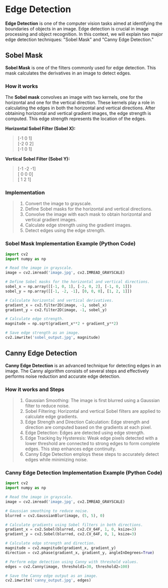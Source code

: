 # Edge Detection
**Edge Detection** is one of the computer vision tasks aimed at identifying the boundaries of objects in an image. Edge detection is crucial in image processing and object recognition. In this context, we will explain two major edge detection techniques: "Sobel Mask" and "Canny Edge Detection."

## Sobel Mask
**Sobel Mask** is one of the filters commonly used for edge detection. This mask calculates the derivatives in an image to detect edges.

### How it works
The **Sobel mask** convolves an image with two kernels, one for the horizontal and one for the vertical direction. These kernels play a role in calculating the edges in both the horizontal and vertical directions. After obtaining horizontal and vertical gradient images, the edge strength is computed. This edge strength represents the location of the edges.

**Horizontal Sobel Filter (Sobel X):**
>[-1 0 1]     
>[-2 0 2]   
>[-1 0 1]

**Vertical Sobel Filter (Sobel Y):**
>[-1 -2 -1]     
>[ 0 0 0]   
>[ 1 2 1]

### Implementation
>1. Convert the image to grayscale.
>2. Define Sobel masks for the horizontal and vertical directions.
>3. Convolve the image with each mask to obtain horizontal and vertical gradient images.
>4. Calculate edge strength using the gradient images.
>5. Detect edges using the edge strength.


### Sobel Mask Implementation Example (Python Code)
```python
import cv2
import numpy as np

# Read the image in grayscale.
image = cv2.imread('image.jpg', cv2.IMREAD_GRAYSCALE)

# Define Sobel masks for the horizontal and vertical directions.
sobel_x = np.array([[-1, 0, 1], [-2, 0, 2], [-1, 0, 1]])
sobel_y = np.array([[-1, -2, -1], [0, 0, 0], [1, 2, 1]])

# Calculate horizontal and vertical derivatives.
gradient_x = cv2.filter2D(image, -1, sobel_x)
gradient_y = cv2.filter2D(image, -1, sobel_y)

# Calculate edge strength.
magnitude = np.sqrt(gradient_x**2 + gradient_y**2)

# Save edge strength as an image.
cv2.imwrite('sobel_output.jpg', magnitude)
```


## Canny Edge Detection
**Canny Edge Detection** is an advanced technique for detecting edges in an image. The Canny algorithm consists of several steps and effectively performs noise reduction and accurate edge detection.

### How it works and Steps
>1. Gaussian Smoothing: The image is first blurred using a Gaussian filter to reduce noise.
>2. Sobel Filtering: Horizontal and vertical Sobel filters are applied to calculate edge gradients.
>3. Edge Strength and Direction Calculation: Edge strength and direction are computed based on the gradients at each pixel.
>4. Edge Detection: Edges are detected using edge strength.
>5. Edge Tracking by Hysteresis: Weak edge pixels detected with a lower threshold are connected to strong edges to form complete edges. This step enhances edge continuity.
>6. Canny Edge Detection employs these steps to accurately detect edges while minimizing noise.

### Canny Edge Detection Implementation Example (Python Code)
```python
import cv2
import numpy as np

# Read the image in grayscale.
image = cv2.imread('image.jpg', cv2.IMREAD_GRAYSCALE)

# Gaussian smoothing to reduce noise.
blurred = cv2.GaussianBlur(image, (5, 5), 0)

# Calculate gradients using Sobel filters in both directions.
gradient_x = cv2.Sobel(blurred, cv2.CV_64F, 1, 0, ksize=3)
gradient_y = cv2.Sobel(blurred, cv2.CV_64F, 0, 1, ksize=3)

# Calculate edge strength and direction.
magnitude = cv2.magnitude(gradient_x, gradient_y)
direction = cv2.phase(gradient_x, gradient_y, angleInDegrees=True)

# Perform edge detection using Canny with threshold values.
edges = cv2.Canny(image, threshold1=30, threshold2=100)

# Save the Canny edge output as an image.
cv2.imwrite('canny_output.jpg', edges)

```
